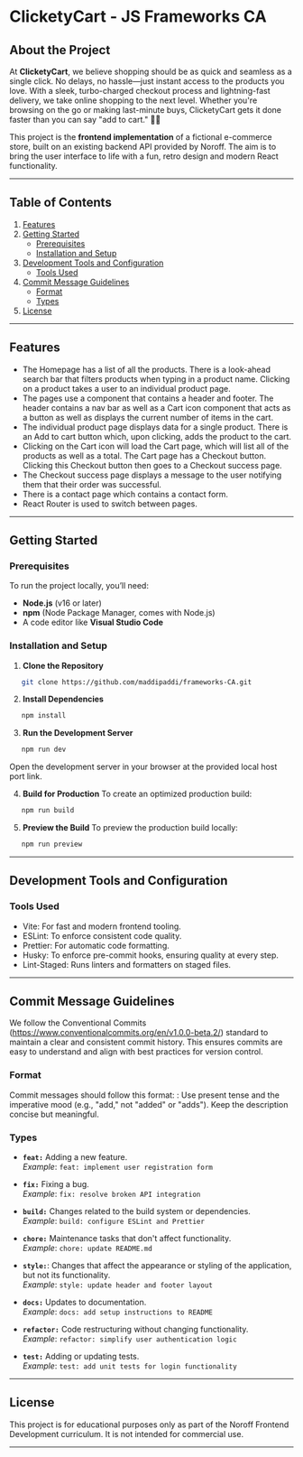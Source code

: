# ClicketyCart - JS Frameworks CA

## About the Project

At **ClicketyCart**, we believe shopping should be as quick and seamless as a single click. No delays, no hassle—just instant access to the products you love. With a sleek, turbo-charged checkout process and lightning-fast delivery, we take online shopping to the next level. Whether you're browsing on the go or making last-minute buys, ClicketyCart gets it done faster than you can say "add to cart." 🛒💨

This project is the **frontend implementation** of a fictional e-commerce store, built on an existing backend API provided by Noroff. The aim is to bring the user interface to life with a fun, retro design and modern React functionality.

---

## Table of Contents

1. [Features](#features)
2. [Getting Started](#getting-started)
   - [Prerequisites](#prerequisites)
   - [Installation and Setup](#installation-and-setup)
3. [Development Tools and Configuration](#development-tools-and-configuration)
   - [Tools Used](#tools-used)
4. [Commit Message Guidelines](#commit-message-guidelines)
   - [Format](#format)
   - [Types](#types)
5. [License](#license)

---

## Features

- The Homepage has a list of all the products. There is a look-ahead search bar that filters products when typing in a product name. Clicking on a product takes a user to an individual product page.
- The pages use a <Layout> component that contains a header and footer. The header contains a nav bar as well as a Cart icon component that acts as a button as well as displays the current number of items in the cart.
- The individual product page displays data for a single product. There is an Add to cart button which, upon clicking, adds the product to the cart.
- Clicking on the Cart icon will load the Cart page, which will list all of the products as well as a total. The Cart page has a Checkout button. Clicking this Checkout button then goes to a Checkout success page.
- The Checkout success page displays a message to the user notifying them that their order was successful.
- There is a contact page which contains a contact form.
- React Router is used to switch between pages.

---

## Getting Started

### Prerequisites

To run the project locally, you’ll need:

- **Node.js** (v16 or later)
- **npm** (Node Package Manager, comes with Node.js)
- A code editor like **Visual Studio Code**

### Installation and Setup

1. **Clone the Repository**

```bash
   git clone https://github.com/maddipaddi/frameworks-CA.git
```

2. **Install Dependencies**

```bash
   npm install
```

3. **Run the Development Server**

```bash
   npm run dev
```

Open the development server in your browser at the provided local host port link.

4. **Build for Production**
   To create an optimized production build:

```bash
   npm run build
```

5. **Preview the Build**
   To preview the production build locally:

```bash
   npm run preview
```

---

## Development Tools and Configuration

### Tools Used

- Vite: For fast and modern frontend tooling.
- ESLint: To enforce consistent code quality.
- Prettier: For automatic code formatting.
- Husky: To enforce pre-commit hooks, ensuring quality at every step.
- Lint-Staged: Runs linters and formatters on staged files.

---

## Commit Message Guidelines

We follow the Conventional Commits (https://www.conventionalcommits.org/en/v1.0.0-beta.2/) standard to maintain a clear and consistent commit history. This ensures commits are easy to understand and align with best practices for version control.

### Format

Commit messages should follow this format:
<type>: <short description>
Use present tense and the imperative mood (e.g., "add," not "added" or "adds").
Keep the description concise but meaningful.

### Types

- **`feat:`** Adding a new feature.  
  _Example_: `feat: implement user registration form`

- **`fix:`** Fixing a bug.  
  _Example_: `fix: resolve broken API integration`

- **`build:`** Changes related to the build system or dependencies.  
  _Example_: `build: configure ESLint and Prettier`

- **`chore:`** Maintenance tasks that don't affect functionality.  
  _Example_: `chore: update README.md`

- **`style:`**: Changes that affect the appearance or styling of the application, but not its functionality.  
  _Example_: `style: update header and footer layout`

- **`docs:`** Updates to documentation.  
  _Example_: `docs: add setup instructions to README`

- **`refactor:`** Code restructuring without changing functionality.  
  _Example_: `refactor: simplify user authentication logic`

- **`test:`** Adding or updating tests.  
  _Example_: `test: add unit tests for login functionality`

---

## License

This project is for educational purposes only as part of the Noroff Frontend Development curriculum. It is not intended for commercial use.

---

